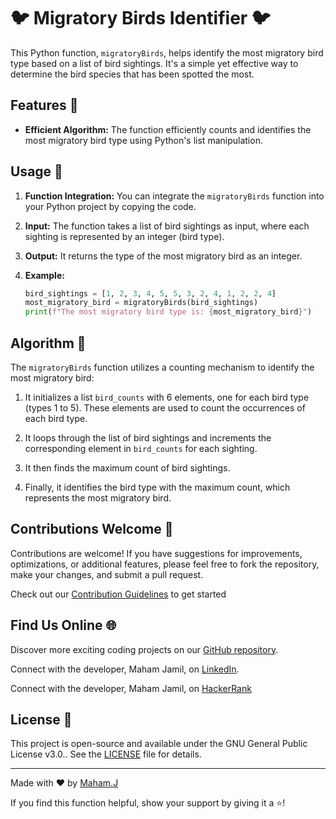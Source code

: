 # 🐦 Migratory Birds Identifier 🐦

This Python function, `migratoryBirds`, helps identify the most migratory bird type based on a list of bird sightings. It's a simple yet effective way to determine the bird species that has been spotted the most.

## Features 🦉

- **Efficient Algorithm:** The function efficiently counts and identifies the most migratory bird type using Python's list manipulation.

## Usage 🚀

1. **Function Integration:** You can integrate the `migratoryBirds` function into your Python project by copying the code.

2. **Input:** The function takes a list of bird sightings as input, where each sighting is represented by an integer (bird type).

3. **Output:** It returns the type of the most migratory bird as an integer.

4. **Example:**

   ```python
   bird_sightings = [1, 2, 3, 4, 5, 5, 3, 2, 4, 1, 2, 2, 4]
   most_migratory_bird = migratoryBirds(bird_sightings)
   print(f"The most migratory bird type is: {most_migratory_bird}")
   ```

## Algorithm 🧠

The `migratoryBirds` function utilizes a counting mechanism to identify the most migratory bird:

1. It initializes a list `bird_counts` with 6 elements, one for each bird type (types 1 to 5). These elements are used to count the occurrences of each bird type.

2. It loops through the list of bird sightings and increments the corresponding element in `bird_counts` for each sighting.

3. It then finds the maximum count of bird sightings.

4. Finally, it identifies the bird type with the maximum count, which represents the most migratory bird.

## Contributions Welcome 🤝

Contributions are welcome! If you have suggestions for improvements, optimizations, or additional features, please feel free to fork the repository, make your changes, and submit a pull request.

Check out our [Contribution Guidelines](CONTRIBUTING.md) to get started

## Find Us Online 🌐

Discover more exciting coding projects on our [GitHub repository](https://github.com/Maham-j).

Connect with the developer, Maham Jamil, on [LinkedIn](https://www.linkedin.com/in/maham-jamil-268584267).

Connect with the developer, Maham Jamil, on [HackerRank](https://www.hackerrank.com/maham_jamil)

## License 📜

This project is open-source and available under the GNU General Public License v3.0.. See the [LICENSE](LICENSE) file for details.

---

Made with ❤️ by [Maham.J](https://github.com/yourusername)

If you find this function helpful, show your support by giving it a ⭐️!
